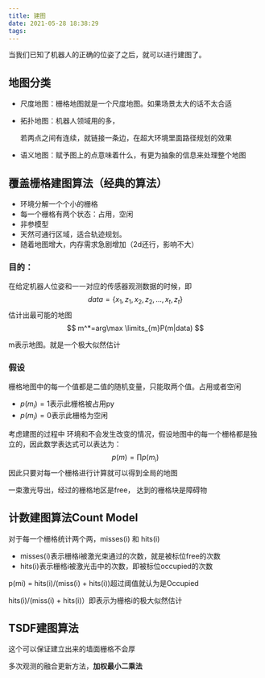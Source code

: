 ```yaml
---
title: 建图
date: 2021-05-28 18:38:29
tags:
---
```


当我们已知了机器人的正确的位姿了之后，就可以进行建图了。

## 地图分类

- 尺度地图：栅格地图就是一个尺度地图。如果场景太大的话不太合适

- 拓扑地图：机器人领域用的多，

  ​	若两点之间有连续，就链接一条边，在超大环境里面路径规划的效果

- 语义地图：赋予图上的点意味着什么，有更为抽象的信息来处理整个地图





## 覆盖栅格建图算法（经典的算法）

- 环境分解一个个小的栅格
- 每一个栅格有两个状态：占用，空闲
- 非参模型
- 天然可通行区域，适合轨迹规划。
- 随着地图增大，内存需求急剧增加（2d还行，影响不大）

### 目的：

在给定机器人位姿和一一对应的传感器观测数据的时候，即
$$
data=\{x_1,z_1,x_2,z_2,...,x_t,z_t\}
$$
估计出最可能的地图
$$
m^*=arg\max \limits_{m}P(m|data)
$$

m表示地图。就是一个极大似然估计



### 假设

栅格地图中的每一个值都是二值的随机变量，只能取两个值。占用或者空闲

- $p(m_i)=1$表示此栅格被占用py
- $p(m_i)=0$表示此栅格为空闲



考虑建图的过程中 环境和不会发生改变的情况，假设地图中的每一个栅格都是独立的，因此数学表达式可以表达为：
$$
p(m)=\prod p(m_i)
$$
因此只要对每一个栅格进行计算就可以得到全局的地图



一束激光导出，经过的栅格地区是free， 达到的栅格块是障碍物



## 计数建图算法Count Model 

对于每一个栅格统计两个两，misses(i) 和 hits(i)

- misses(i)表示栅格i被激光束通过的次数，就是被标位free的次数
- hits(i)表示栅格i被激光击中的次数，即被标位occupied的次数

p(mi) = hits(i)/(miss(i) + hits(i))超过阈值就认为是Occupied

hits(i)/(miss(i) + hits(i)）即表示为栅格i的极大似然估计



## TSDF建图算法

这个可以保证建立出来的墙面栅格不会厚

多次观测的融合更新方法，**加权最小二乘法**